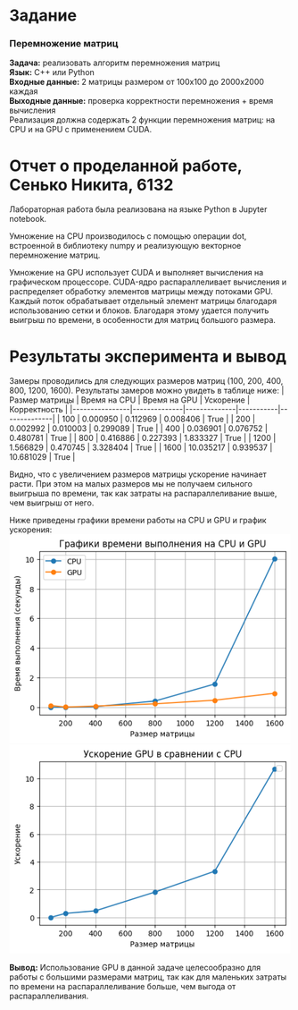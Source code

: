 # Задание
### Перемножение матриц
**Задача:** реализовать алгоритм перемножения матриц  
**Язык:** C++ или Python  
**Входные данные:** 2 матрицы размером от 100х100 до 2000х2000 каждая  
**Выходные данные:** проверка корректности перемножения + время вычисления  
Реализация должна содержать 2 функции перемножения матриц: на CPU и на GPU с
применением CUDA.

# Отчет о проделанной работе, Сенько Никита, 6132
Лабораторная работа была реализована на языке Python в Jupyter notebook.

Умножение на CPU производилось с помощью операции dot, встроенной в библиотеку numpy и реализующую векторное перемножение матриц.

Умножение на GPU использует CUDA и выполняет вычисления на графическом процессоре. CUDA-ядро распараллеливает вычисления и распределяет обработку элементов матрицы между потоками GPU. Каждый поток обрабатывает отдельный элемент матрицы благодаря использованию сетки и блоков. Благодаря этому удается получить выигрыш по времени, в особенности для матриц большого размера. 

# Результаты эксперимента и вывод
Замеры проводились для следующих размеров матриц (100, 200, 400, 800, 1200, 1600). Результаты замеров можно увидеть в таблице ниже:
| Размер матрицы | Время на CPU | Время на GPU | Ускорение | Корректность | 
|----------------|--------------|--------------|-----------|--------------|
| 100            | 0.000950     | 0.112969     | 0.008406  | True |
| 200            | 0.002992     | 0.010003     | 0.299089  | True |
| 400            | 0.036901     | 0.076752     | 0.480781  | True |
| 800            | 0.416886     | 0.227393     | 1.833327  | True |
| 1200           | 1.566829     | 0.470745     | 3.328404  | True |
| 1600           | 10.035217    | 0.939537     | 10.681029 | True |

Видно, что с увеличением размеров матрицы ускорение начинает расти. При этом на малых размеров мы не получаем сильного выигрыша по времени, так как затраты на распараллеливание выше, чем выигрыш от него.

Ниже приведены графики времени работы на CPU и GPU и график ускорения:
![image](Время.png)
![image](Ускорение.png)

**Вывод:** Использование GPU в данной задаче целесообразно для работы с большими размерами матриц, так как для маленьких затраты по времени на распараллеливание больше, чем выгода от распараллеливания.
